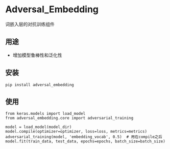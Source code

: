 # Adversal_Embedding
词嵌入层的对抗训练组件

## 用途
* 增加模型鲁棒性和泛化性

## 安装
```
pip install adversal_embedding

```
## 使用
```
from keras.models import load_model
from adversal_embedding.core import adversarial_training

model = load_model(model_dir)
model.compile(optimizer=optimizer, loss=loss, metrics=metrics)
adversarial_training(model, 'embedding_vocab', 0.5)  # 用在compile之后
model.fit(train_data, test_data, epochs=epochs, batch_size=batch_size)

```

